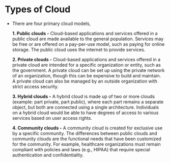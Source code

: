 # Types of Cloud

- There are four primary cloud models,

    **1. Public clouds -**    Cloud-based applications and services offered in a public cloud are made available to the general population. 
                          Services may be free or are offered on a pay-per-use model, such as paying for online storage. 
                          The public cloud uses the internet to provide services.
                          
    **2. Private clouds -**   Cloud-based applications and services offered in a private cloud are intended for a specific organization or entity, such as the government. 
                          A private cloud can be set up using the private network of an organization, though this can be expensive to build and maintain. 
                          A private cloud can also be managed by an outside organization with strict access security.
                          
    **3. Hybrid clouds -**    A hybrid cloud is made up of two or more clouds (example: part private, part public), where each part remains a separate object, but both are 
                          connected 
                          using a single architecture. 
                          Individuals on a hybrid cloud would be able to have degrees of access to various services based on user access rights.
                          
    **4. Community clouds -** A community cloud is created for exclusive use by a specific community. 
                          The differences between public clouds and community clouds are the functional needs that have been customized for the community. 
                          For example, healthcare organizations must remain compliant with policies and laws (e.g., HIPAA) that require special authentication and 
                          confidentiality.


